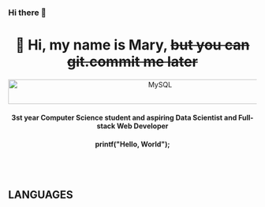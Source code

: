 ### Hi there 👋

<!--
**MaryModesto/MaryModesto** is a ✨ _special_ ✨ repository because its `README.md` (this file) appears on your GitHub profile.

Here are some ideas to get you started:

- 🔭 I’m currently working on ...
- 🌱 I’m currently learning ...
- 👯 I’m looking to collaborate on ...
- 🤔 I’m looking for help with ...
- 💬 Ask me about ...
- 📫 How to reach me: ...
- 😄 Pronouns: ...
- ⚡ Fun fact: ...
-->

<h1 align="center">👋 Hi, my name is Mary, <s>but you can git.commit me later</s></h1>
<p align="center"> <img align="center" src="gif.gif" alt="MySQL" width="600" height="50"/></p>
<h4 align="center">3st year Computer Science student and aspiring Data Scientist and Full-stack Web Developer</h4>
<h4 align="center">printf("Hello, World");</h4>
<br/><br/>
<h2>LANGUAGES</h2>
